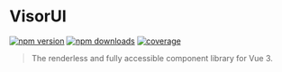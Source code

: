 # VisorUI

[![npm version][npm-version-src]][npm-version-href]
[![npm downloads][npm-downloads-src]][npm-downloads-href]
[![coverage][coverage-src]][coverage-href]

> The renderless and fully accessible component library for Vue 3.

[npm-version-src]: https://badgen.net/npm/v/@visorui/core?maxAge=600
[npm-version-href]: https://npmjs.com/package/@visorui/core

[npm-downloads-src]: https://badgen.net/npm/dt/@visorui/core?maxAge=600
[npm-downloads-href]: https://npmjs.com/package/@visorui/core

[coverage-src]: https://badgen.net/codecov/c/github/visorui/visorui/main?maxAge=600
[coverage-href]: https://codecov.io/github/visorui/visorui?branch=main